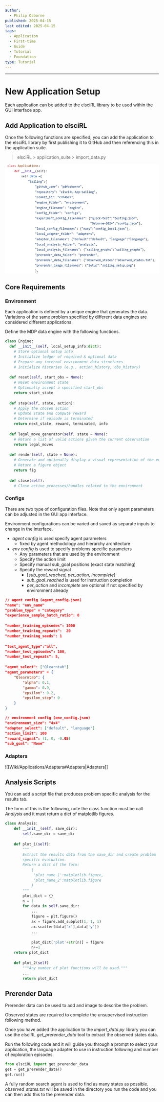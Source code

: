 ```yaml
---
author:
  - Philip Osborne
published: 2025-04-15
last edited: 2025-04-15
tags:
  - Application
  - First-time
  - Guide
  - Tutorial
  - Foundation
type: Tutorial
---
```

---
# New Application Setup

Each application can be added to the elsciRL library to be used within the GUI interface app.

## Add Application to elsciRL 

Once the following functions are specified, you can add the application to the elsciRL library by first publishing it to GitHub and then referencing this in the application suite.

> elsciRL > application_suite > import_data.py

![import_data](<./_images/import_data_small.png>)

## Core Requirements

### Environment
Each application is defined by a unique engine that generates the data. Variations of the same problem specified by different data engines are considered different applications.

Define the MDP data engine with the following functions.

```python
class Engine:
  def __init__(self, local_setup_info:dict):
    # Store optional setup info
    # Initialize ledger of required & optional data
    # Prepare any internal environment data structures
    # Initialize histories (e.g., action_history, obs_history)

  def reset(self, start_obs = None):
    # Reset environment state
    # Optionally accept a specified start_obs
    return start_state

  def step(self, state, action):
    # Apply the chosen action
    # Update state and compute reward
    # Determine if episode is terminated
    return next_state, reward, terminated, info

  def legal_move_generator(self, state = None):
    # Return a list of valid actions given the current observation
    return legal_moves

  def render(self, state = None):
    # Generate and optionally display a visual representation of the environment
    # Return a figure object
    return fig

  def close(self):
    # Close active processes/handles related to the environment
```


### Configs
There are two type of configuration files. Note that only agent parameters can be adjusted in the GUI app interface.

Environment configurations can be varied and saved as separate inputs to change in the interface.

- *agent config* is used specify agent parameters
	- fixed by agent methodology and hierarchy architecture
- *env config* is used to specify problems specific parameters
	- Any parameters that are used by the environment
	- Specify the action limit
	- Specify manual sub_goal positions (exact state matching)
	- Specify the reward signal
		- [*sub_goal_reached, per_action, incomplete*]
		- *sub_goal_reached* is used for instruction completion
		- *per_action* and *incomplete* are optional if not specified by environment already

```json
// agent config (agent_config.json)
"name": "env_name"
"problem_type" = "category"
"experience_sample_batch_ratio": 0

"number_training_episodes": 1000
"number_training_repeats":  20
"number_training_seeds": 1

"test_agent_type":"all",
"number_test_episodes": 100,
"number_test_repeats": 5,

"agent_select": ["Qlearntab"]
"agent_parameters" = {
    "Qlearntab": {
        "alpha": 0.1,
        "gamma": 0.9,
        "epsilon": 0.2,
        "epsilon_step": 0
    }
}
```

```json
// environment config (env_config.json)
"environment_size": "4x4"
"adapter_select": ["default", "language"]
"action_limit": 100
"reward_signal": [1, 0, -0.05]
"sub_goal": "None"
```
### Adapters

![[Wiki/Applications/Adapters#Adapters|Adapters]]

## Analysis Scripts

You can add a script file that produces problem specific analysis for the results tab.

The form of this is the following, note the class function must be call *Analysis* and it must return a dict of matplotlib figures.

```python
class Analysis:
	def __init__(self, save_dir):
		self.save_dir = save_dir

	def plot_1(self):
		"""
		Extract the results data from the save_dir and create problem
		specific evaluation.
		Return a dict of the form:
			{
			 'plot_name_1':matplotlib.figure,
			 'plot_name_2':matplotlib.figure
			}
		"""
		plot_dict = {}
		n = 1
		for data in self.save_dir:
			...
			figure = plt.figure()
			ax = figure.add_subplot(1, 1, 1)
			ax.scatter(data['x'],data['y'])
			...
			
			plot_dict['plot'+str(n)] = figure
			n+=1
	return plot_dict

	def plot_2(self)
		"""Any number of plot functions will be used."""
		...
		return plot_dict
```



## Prerender Data
Prerender data can be used to add and image to describe the problem.

Observed states are required to complete the unsupervised instruction following method. 

Once you have added the application to the *import_data.py* library you can use the elsciRL *get_prerender_data* tool to extract the observed states data.

 Run the following code and it will guide you through a prompt to select your application, the language adapter to use in instruction following and number of exploration episodes.

```python
from elsciRL import get_prerender_data
get = get_prerender_data()
get.run()
```

A fully random search agent is used to find as many states as possible. *observed_states.txt* will be saved in the directory you run the code and you can then add this to the prerender data.